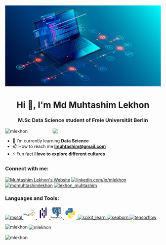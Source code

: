 ![logo](https://github.com/mlekhon/mlekhon/blob/main/Giithub%20banner.jpeg)
<h1 align="center">Hi 👋, I'm Md Muhtashim Lekhon</h1>
<h3 align="center">M.Sc Data Science student of Freie Universität Berlin</h3>

<img align='right' src="https://media.giphy.com/media/RbDKaczqWovIugyJmW/giphy.gif" width="350"></p>

<p align="left"> <img src="https://komarev.com/ghpvc/?username=mlekhon&label=Profile%20views&color=0e75b6&style=flat" alt="mlekhon" /> </p>

- 🌱 I’m currently learning **Data Science**
- 📫 How to reach me **lmuhtashim@gmail.com**
- ⚡ Fun fact **I love to explore different cultures**

<h3 align="left">Connect with me:</h3>
<p align="left">
<a href="https://mlekhon.github.io/muhtashim/" target="_blank">
  <img align="center" src="https://raw.githubusercontent.com/rahuldkjain/github-profile-readme-generator/master/src/images/icons/General/website.png" alt="Muhtashim Lekhon's Website" height="30" width="30" /></a>
<a href="https://linkedin.com/in/linkedin.com/in/mlekhon" target="blank"><img align="center" src="https://raw.githubusercontent.com/rahuldkjain/github-profile-readme-generator/master/src/images/icons/Social/linked-in-alt.svg" alt="linkedin.com/in/mlekhon" height="30" width="40" /></a>
<a href="https://kaggle.com/mdmuhtashimlekhon" target="blank"><img align="center" src="https://raw.githubusercontent.com/rahuldkjain/github-profile-readme-generator/master/src/images/icons/Social/kaggle.svg" alt="mdmuhtashimlekhon" height="30" width="40" /></a>
<a href="https://instagram.com/lekhon_muhtashim" target="blank"><img align="center" src="https://raw.githubusercontent.com/rahuldkjain/github-profile-readme-generator/master/src/images/icons/Social/instagram.svg" alt="lekhon_muhtashim" height="30" width="40" /></a>
</p>

<h3 align="left">Languages and Tools:</h3>
<p align="left"> <a href="https://www.microsoft.com/en-us/sql-server" target="_blank" rel="noreferrer"> <img src="https://www.svgrepo.com/show/303229/microsoft-sql-server-logo.svg" alt="mssql" width="40" height="40"/> </a> <a href="https://www.mysql.com/" target="_blank" rel="noreferrer"> <img src="https://raw.githubusercontent.com/devicons/devicon/master/icons/mysql/mysql-original-wordmark.svg" alt="mysql" width="40" height="40"/> </a> <a href="https://pandas.pydata.org/" target="_blank" rel="noreferrer"> <img src="https://raw.githubusercontent.com/devicons/devicon/2ae2a900d2f041da66e950e4d48052658d850630/icons/pandas/pandas-original.svg" alt="pandas" width="40" height="40"/> </a> <a href="https://www.postgresql.org" target="_blank" rel="noreferrer"> <img src="https://raw.githubusercontent.com/devicons/devicon/master/icons/postgresql/postgresql-original-wordmark.svg" alt="postgresql" width="40" height="40"/> </a> <a href="https://www.python.org" target="_blank" rel="noreferrer"> <img src="https://raw.githubusercontent.com/devicons/devicon/master/icons/python/python-original.svg" alt="python" width="40" height="40"/> </a> <a href="https://scikit-learn.org/" target="_blank" rel="noreferrer"> <img src="https://upload.wikimedia.org/wikipedia/commons/0/05/Scikit_learn_logo_small.svg" alt="scikit_learn" width="40" height="40"/> </a> <a href="https://seaborn.pydata.org/" target="_blank" rel="noreferrer"> <img src="https://seaborn.pydata.org/_images/logo-mark-lightbg.svg" alt="seaborn" width="40" height="40"/> </a> <a href="https://www.tensorflow.org" target="_blank" rel="noreferrer"> <img src="https://www.vectorlogo.zone/logos/tensorflow/tensorflow-icon.svg" alt="tensorflow" width="40" height="40"/> </a> </p>

<p><img align="left" src="https://github-readme-stats.vercel.app/api/top-langs?username=mlekhon&show_icons=true&locale=en&layout=compact" alt="mlekhon" /></p>

<p>&nbsp;<img align="center" src="https://github-readme-stats.vercel.app/api?username=mlekhon&show_icons=true&locale=en" alt="mlekhon" /></p>

<p><img align="center" src="https://github-readme-streak-stats.herokuapp.com/?user=mlekhon&" alt="mlekhon" /></p>
